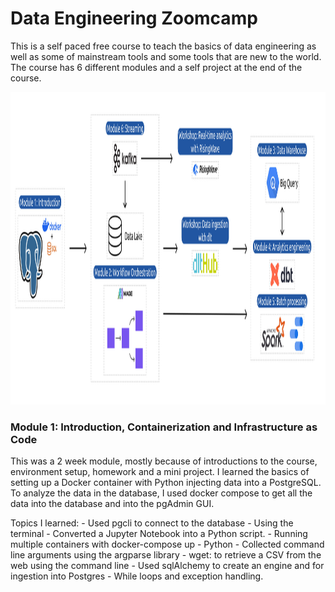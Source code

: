 # Data Engineering Zoomcamp

This is a self paced free course to teach the basics of data engineering as well as some of mainstream tools and some tools that are new to the world. The course has 6 different modules and a self project at the end of the course. 

<img src='https://github.com/DataTalksClub/data-engineering-zoomcamp/blob/main/images/architecture/arch_v3_workshops.jpg' alt="Data Engineering Zoomcamp course path" width=auto height="500"></a>

### Module 1: Introduction, Containerization and Infrastructure as Code
This was a 2 week module, mostly because of introductions to the course, environment setup, homework and a mini project. I learned the basics of setting up a Docker container with Python injecting data into a PostgreSQL. To analyze the data in the database, I used docker compose to get all the data into the database and into the pgAdmin GUI.

Topics I learned:
    - Used pgcli to connect to the database
    - Using the terminal
      - Converted a Jupyter Notebook into a Python script.
      - Running multiple containers with docker-compose up
    - Python
      - Collected command line arguments using the argparse library
      - wget: to retrieve a CSV from the web using the command line
      - Used sqlAlchemy to create an engine and for ingestion into Postgres
      - While loops and exception handling.
